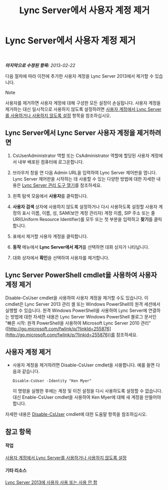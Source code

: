 ﻿---
title: Lync Server에서 사용자 계정 제거
TOCTitle: Lync Server에서 사용자 계정 제거
ms:assetid: 2f512aba-e358-45ae-af58-74312ee9c514
ms:mtpsurl: https://technet.microsoft.com/ko-kr/library/JJ688008(v=OCS.15)
ms:contentKeyID: 49885702
ms.date: 08/10/2015
mtps_version: v=OCS.15
ms.translationtype: HT
---

# Lync Server에서 사용자 계정 제거

 

_**마지막으로 수정된 항목:** 2013-02-22_

다음 절차에 따라 이전에 추가한 사용자 계정을 Lync Server 2013에서 제거할 수 있습니다.


> [!NOTE]
> 사용자를 제거하면 사용자 계정에 대해 구성한 모든 설정이 손실됩니다. 사용자 계정을 제거하는 대신 일시적으로 사용하지 않도록 설정하려면 <A href="lync-server-2013-disable-or-re-enable-user-account-for-lync-server.md">사용자 계정에서 Lync Server를 사용하거나 사용하지 않도록 설정</A> 항목을 참조하십시오.



## Lync Server에서 Lync Server 사용자 계정을 제거하려면

1.  CsUserAdministrator 역할 또는 CsAdministrator 역할에 할당된 사용자 계정에서 내부 배포된 컴퓨터에 로그온합니다.

2.  브라우저 창을 연 다음 Admin URL을 입력하여 Lync Server 제어판을 엽니다. Lync Server 제어판을 시작하는 데 사용할 수 있는 다양한 방법에 대한 자세한 내용은 [Lync Server 관리 도구 열기](lync-server-2013-open-lync-server-administrative-tools.md)를 참조하세요.

3.  왼쪽 탐색 모음에서 **사용자**를 클릭합니다.

4.  **사용자 검색** 상자에 사용하지 않도록 설정하거나 다시 사용하도록 설정할 사용자 계정의 표시 이름, 이름, 성, SAM(보안 계정 관리자) 계정 이름, SIP 주소 또는 줄 URI(Uniform Resource Identifier)를 모두 또는 첫 부분을 입력하고 **찾기**를 클릭합니다.

5.  표에서 제거할 사용자 계정을 클릭합니다.

6.  **동작** 메뉴에서 **Lync Server에서 제거**를 선택하면 대화 상자가 나타납니다.

7.  대화 상자에서 **확인**을 선택하여 사용자를 제거합니다.

## Lync Server PowerShell cmdlet을 사용하여 사용자 계정 제거

Disable-CsUser cmdlet을 사용하여 사용자 계정을 제거할 수도 있습니다. 이 cmdlet은 Lync Server 2013 관리 셸 또는 Windows PowerShell의 원격 세션에서 실행할 수 있습니다. 원격 Windows PowerShell을 사용하여 Lync Server에 연결하는 방법에 대한 자세한 내용은 Lync Server Windows PowerShell 블로그 문서인 "빠른 시작: 원격 PowerShell을 사용하여 Microsoft Lync Server 2010 관리"([http://go.microsoft.com/fwlink/p/?linkId=255876](http://go.microsoft.com/fwlink/p/?linkid=255876))를 참조하세요.

## 사용자 계정 제거

  - 사용자 계정을 제거하려면 Disable-CsUser cmdlet을 사용합니다. 예를 들면 다음과 같습니다.
    
        Disable-CsUser -Identity "Ken Myer"
    
    이 명령을 실행한 후에는 계정 및 이전 설정을 다시 사용하도록 설정할 수 없습니다. 대신 Enable-CsUser cmdlet을 사용하여 Ken Myer에 대해 새 계정을 만들어야 합니다.

자세한 내용은 [Disable-CsUser](https://docs.microsoft.com/en-us/powershell/module/skype/Disable-CsUser) cmdlet에 대한 도움말 항목을 참조하십시오.

## 참고 항목

#### 작업

[사용자 계정에서 Lync Server를 사용하거나 사용하지 않도록 설정](lync-server-2013-disable-or-re-enable-user-account-for-lync-server.md)  

#### 기타 리소스

[Lync Server 2013에 사용자 사용 또는 사용 안 함](lync-server-2013-enabling-and-disabling-users-for-lync-server.md)

